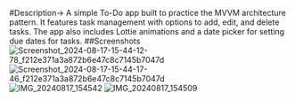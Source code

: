 #Description->
A simple To-Do app built to practice the MVVM architecture pattern. 
It features task management with options to add, edit, and delete tasks.
The app also includes Lottie animations and a date picker for setting due dates for tasks.
##Screenshots
![Screenshot_2024-08-17-15-44-12-78_f212e371a3a872b6e47c8c7145b7047d](https://github.com/user-attachments/assets/3baaab84-e21a-408c-9b98-fa9e7c8b1294) ![Screenshot_2024-08-17-15-44-17-46_f212e371a3a872b6e47c8c7145b7047d](https://github.com/user-attachments/assets/02a078c3-4cdf-4085-a12d-3b9f483d2836)![IMG_20240817_154542](https://github.com/user-attachments/assets/da7cbfd6-ec23-49d7-9ba7-7c96d5eaf979)
![IMG_20240817_154509](https://github.com/user-attachments/assets/157e759d-544d-4f03-82f1-37c5cb50dc42)
